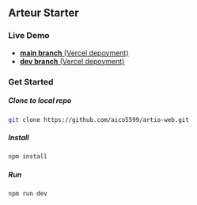 ## Arteur Starter

### Live Demo

- [**main branch** (Vercel depoyment)](https://artio-web.vercel.app/)
- [**dev branch** (Vercel depoyment)](https://artio-web-git-dev-aico5599.vercel.app/)

### Get Started

##### Clone to local repo
```bash
git clone https://github.com/aico5599/artio-web.git
```
##### Install
```bash
npm install
```
##### Run
```bash
npm run dev
```
